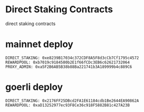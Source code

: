 # Direct Staking Contracts
direct staking contracts

# mainnet deploy
```
DIRECT_STAKING: 0xe8239B17034c372CDF8A5F8d3cCb7Cf1795c4572
REWARDPOOL: 0xb7019c9184580b2E1f66fCDc3EB6c62621732064
PROXY_ADMIN: 0xa5F2B6AB5B38b88Ba221741b3A189999b4c889C6
```

# goerli deploy
```
DIRECT_STAKING: 0x2176FF25DBcd2FA1E61184cdb1Be2644EA90862A
REWARDPOOL: 0xaD13252977ec93F8Ce36c918F5882B81c427A23B
```

